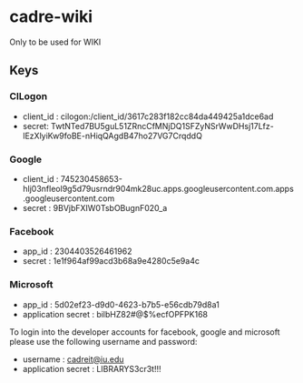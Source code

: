# cadre-wiki
Only to be used for WIKI

## Keys
### ClLogon
 * client_id : cilogon:/client_id/3617c283f182cc84da449425a1dce6ad
 * secret: TwtNTed7BU5guL51ZRncCfMNjDQ1SFZyNSrWwDHsj17Lfz-lEzXlyiKw9foBE-nHiqQAgdB47ho27VG7CrqddQ

### Google
 * client_id :  745230458653-hlj03nfleol9g5d79usrndr904mk28uc.apps.googleusercontent.com.apps.googleusercontent.com
 * secret : 9BVjbFXIW0TsbOBugnF020_a
 
### Facebook
 * app_id : 2304403526461962
 * secret : 1e1f964af99acd3b68a9e4280c5e9a4c
 
### Microsoft
 * app_id : 5d02ef23-d9d0-4623-b7b5-e56cdb79d8a1
 * application secret : bilbHZ82#@$%ecfOPFPK168
 
To login into the developer accounts for facebook, google and microsoft please use the following username and password:
 * username : cadreit@iu.edu
 * application secret : LIBRARYS3cr3t!!!
 
 

